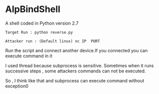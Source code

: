 # AlpBindShell
A shell coded in Python version 2.7
 
    Target Run : python reverse.py 

    Attacker run : (Default linux) nc IP  PORT

Run the script and connect another device.If you connected you can execute command in it 

I used thread because subprocess is sensitive. Sometimes when it runs successive steps , some attackers commands can not be executed.

So , I think like that and subprocess can execute command without exception0
